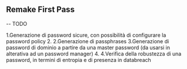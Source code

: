 ## Remake First Pass

-- TODO

1.Generazione di password sicure, con possibilità di configurare la password policy 2.
2.Generazione di passphrases
3.Generazione di password di dominio a partire da una master password (da usarsi in alterativa ad un password manager) 4.
4.Verifica della robustezza di una password, in termini di entropia e di presenza in databreach
